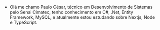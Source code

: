 - Olá me chamo Paulo César, técnico em Desenvolvimento de Sistemas pelo Senai Cimatec, tenho conhecimento em C#, .Net, Entity Framework, MySQL, e atualmente estou estudando sobre Nextjs, Node e TypeScript.

<!---
PauloCesarDS/PauloCesarDS is a ✨ special ✨ repository because its `README.md` (this file) appears on your GitHub profile.
You can click the Preview link to take a look at your changes.
--->
